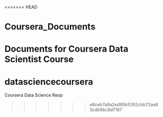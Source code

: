 <<<<<<< HEAD
# Coursera_Documents
Documents for Coursera Data Scientist Course
=======
# datasciencecoursera
Coursera Data Science Reop
>>>>>>> e8ceb7a9a2ed95b5392cbb72aa83cdb9bc8d7167
